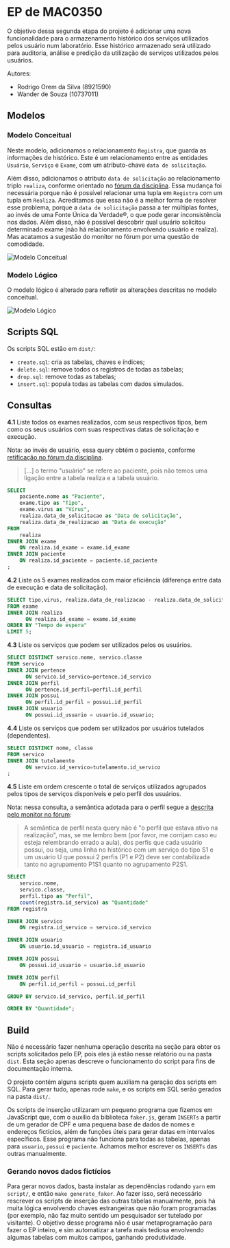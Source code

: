 # EP de MAC0350

O objetivo dessa segunda etapa do projeto é adicionar uma nova
funcionalidade para o armazenamento histórico dos serviços utilizados
pelos usuário num laboratório. Esse histórico armazenado será utilizado
para auditoria, análise e predição da utilização de serviços utilizados
pelos usuários.

Autores:
- Rodrigo Orem da Silva (8921590)
- Wander de Souza (10737011)

## Modelos
### Modelo Conceitual
Neste modelo, adicionamos o relacionamento `Registra`, que guarda as
informações de histórico. Este é um relacionamento entre as entidades
`Usuário`, `Serviço` e `Exame`, com um atributo-chave `data de
solicitação`.

Além disso, adicionamos o atributo `data de solicitação` ao
relacionamento triplo `realiza`, conforme orientado no [fórum da
disciplina](https://edisciplinas.usp.br/mod/forum/discuss.php?d=539746).
Essa mudança foi necessária porque não é possível relacionar uma tupla
em `Registra` com um tupla em `Realiza`. Acreditamos que essa não é a
melhor forma de resolver esse problema, porque a `data de solicitação`
passa a ter múltiplas fontes, ao invés de uma Fonte Única da Verdade®, o
que pode gerar inconsistência nos dados. Além disso, não é possível
descobrir qual usuário solicitou determinado exame (não há
relacionamento envolvendo usuário e realiza). Mas acatamos a sugestão do
monitor no fórum por uma questão de comodidade.

![Modelo Conceitual](model/modelo-conceitual.svg)

### Modelo Lógico
O modelo lógico é alterado para refletir as alterações descritas no
modelo conceitual.

![Modelo Lógico](model/modelo-logico.svg)

## Scripts SQL

Os scripts SQL estão em `dist/`:

- `create.sql`: cria as tabelas, chaves e índices;
- `delete.sql`: remove todos os registros de todas as tabelas;
- `drop.sql`: remove todas as tabelas;
- `insert.sql`: popula todas as tabelas com dados simulados.

## Consultas

**4.1** Liste todos os exames realizados, com seus respectivos tipos,
bem como os seus usuários com suas respectivas datas de solicitação e
execução.

Nota: ao invés de usuário, essa query obtém o paciente, conforme
[retificação no fórum da
disciplina](https://edisciplinas.usp.br/mod/forum/discuss.php?d=539785).

> [...] o termo "usuário" se refere ao paciente, pois não temos uma
> ligação entre a tabela realiza e a tabela usuário.

```SQL
SELECT
    paciente.nome as "Paciente",
    exame.tipo as "Tipo",
    exame.virus as "Vírus",
    realiza.data_de_solicitacao as "Data de solicitação",
    realiza.data_de_realizacao as "Data de execução"
FROM
    realiza
INNER JOIN exame
    ON realiza.id_exame = exame.id_exame
INNER JOIN paciente
    ON realiza.id_paciente = paciente.id_paciente
;
```

**4.2** Liste os 5 exames realizados com maior eficiência (diferença
entre data de execução e data de solicitação).

```SQL
SELECT tipo,virus, realiza.data_de_realizacao - realiza.data_de_solicitacao as "Tempo de espera"
FROM exame
INNER JOIN realiza
      ON realiza.id_exame = exame.id_exame
ORDER BY "Tempo de espera"
LIMIT 5;
```

**4.3** Liste os serviços que podem ser utilizados pelos os usuários.

```SQL
SELECT DISTINCT servico.nome, servico.classe
FROM servico
INNER JOIN pertence
      ON servico.id_servico=pertence.id_servico
INNER JOIN perfil
      ON pertence.id_perfil=perfil.id_perfil
INNER JOIN possui
      ON perfil.id_perfil = possui.id_perfil
INNER JOIN usuario
      ON possui.id_usuario = usuario.id_usuario;
```

**4.4** Liste os serviços que podem ser utilizados por usuários
tutelados (dependentes).

```SQL
SELECT DISTINCT nome, classe
FROM servico
INNER JOIN tutelamento
      ON servico.id_servico=tutelamento.id_servico
;
```

**4.5** Liste em ordem crescente o total de serviços utilizados
agrupados pelos tipos de serviços disponíveis e pelo perfil dos
usuários.

Nota: nessa consulta, a semântica adotada para o perfil segue a
[descrita pelo monitor no
fórum](https://edisciplinas.usp.br/mod/forum/discuss.php?d=539808):

> A semântica de perfil nesta query não é "o perfil que estava ativo na
> realização", mas, se me lembro bem (por favor, me corrijam caso eu
> esteja relembrando errado a aula), dos perfis que cada usuário possui,
> ou seja, uma linha no histórico com um serviço do tipo S1 e um usuário
> U que possui 2 perfis (P1 e P2) deve ser contabilizada tanto no
> agrupamento P1S1 quanto no agrupamento P2S1.

```SQL
SELECT
    servico.nome,
    servico.classe,
    perfil.tipo as "Perfil",
    count(registra.id_servico) as "Quantidade"
FROM registra

INNER JOIN servico
    ON registra.id_servico = servico.id_servico

INNER JOIN usuario
    ON usuario.id_usuario = registra.id_usuario

INNER JOIN possui
    ON possui.id_usuario = usuario.id_usuario

INNER JOIN perfil
    ON perfil.id_perfil = possui.id_perfil

GROUP BY servico.id_servico, perfil.id_perfil

ORDER BY "Quantidade";
```

## Build

Não é necessário fazer nenhuma operação descrita na seção para obter os
scripts solicitados pelo EP, pois eles já estão nesse relatório ou na
pasta `dist`. Esta seção apenas descreve o funcionamento do script para
fins de documentação interna.

O projeto contém alguns scripts quem auxiliam na geração dos scripts em
SQL. Para gerar tudo, apenas rode `make`, e os scripts em SQL serão
gerados na pasta `dist/`.

Os scripts de inserção utilizaram um pequeno programa que fizemos em
JavaScript que, com o auxílio da biblioteca `faker.js`, geram `INSERTs`
a partir de um gerador de CPF e uma pequena base de dados de nomes e
endereços fictícios, além de funções úteis para gerar datas em
intervalos específicos. Esse programa não funciona para todas as
tabelas, apenas para `usuario`, `possui` e `paciente`. Achamos melhor
escrever os `INSERTs` das outras manualmente.

### Gerando novos dados fictícios

Para gerar novos dados, basta instalar as dependências rodando `yarn` em
`script/`, e então `make generate_faker`.  Ao fazer isso, será
necessário rescrever os scripts de inserção das outras tabelas
manualmente, pois há muita lógica envolvendo chaves estrangeiras que não
foram programadas (por exemplo, não faz muito sentido um pesquisador ser
tutelado por visitante). O objetivo desse programa não é usar
metaprogramação para fazer o EP inteiro, e sim automatizar a tarefa mais
tediosa envolvendo algumas tabelas com muitos campos, ganhando
produtividade.
